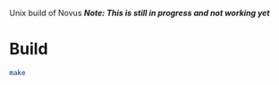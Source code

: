 Unix build of Novus
***Note: This is still in progress and not working yet***

# Build

```bash
make
```
